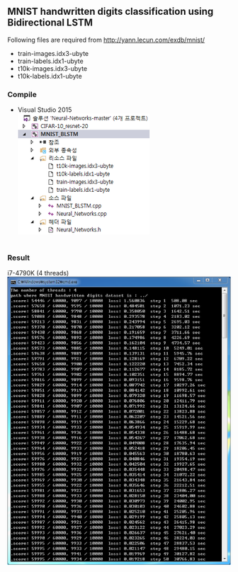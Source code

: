 ## MNIST handwritten digits classification using Bidirectional LSTM
Following files are required from http://yann.lecun.com/exdb/mnist/
  - train-images.idx3-ubyte
  - train-labels.idx1-ubyte
  - t10k-images.idx3-ubyte
  - t10k-labels.idx1-ubyte

### Compile
- Visual Studio 2015</br>
![VS_2015](/MNIST_BLSTM/screenshot/VS_2015.png)</br></br>

### Result
i7-4790K (4 threads)</br>
![result](/MNIST_BLSTM/screenshot/MNIST_BLSTM.png)</br>
